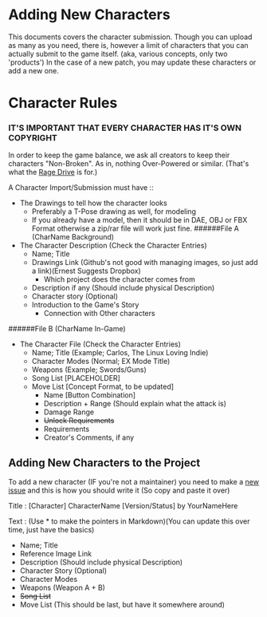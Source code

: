 
# Adding New Characters

This documents covers the character submission.
Though you can upload as many as you need, there
is, however a limit of characters that you can actually
submit to the game itself. (aka, various concepts, only
two 'products') In the case of a new patch, you may update
these characters or add a new one.

# Character Rules
### IT'S IMPORTANT THAT EVERY CHARACTER HAS IT'S OWN COPYRIGHT

In order to keep the game balance, we ask all creators
to keep their characters "Non-Broken". As in, nothing
Over-Powered or similar. (That's what the [Rage Drive](./GameFeatures.md) is
for.)

A Character Import/Submission must have ::

* The Drawings to tell how the character looks
  * Preferably a T-Pose drawing as well, for modeling
  * If you already have a model, then it should be in DAE, OBJ or FBX Format otherwise  a zip/rar file will work just fine.
######File A (CharName Background)
* The Character Description (Check the Character Entries)
  * Name; Title
  * Drawings Link (Github's not good with managing images, so just add a link)(Ernest Suggests Dropbox)
    * Which project does the character comes from
  * Description if any (Should include physical Description)
  * Character story (Optional)
  * Introduction to the Game's Story
    * Connection with Other characters

######File B (CharName In-Game)
* The Character File (Check the Character Entries)
  * Name; Title     (Example; Carlos, The Linux Loving Indie)
  * Character Modes (Normal; EX Mode Title)
  * Weapons         (Example; Swords/Guns)
  * Song List       [PLACEHOLDER]
  * Move List       [Concept Format, to be updated]
    * Name [Button Combination]
    * Description + Range (Should explain what the attack is)
    * Damage Range
    * ~~Unlock Requirements~~
    * Requirements
    * Creator's Comments, if any

## Adding New Characters to the Project


To add a new character (IF you're not a maintainer) you need to make a [new issue](https://github.com/lordsolrac/ProjectDevFight/issues/new) and this is how you should write it (So copy and paste it over)

Title : [Character] CharacterName [Version/Status] by YourNameHere

Text : (Use * to make the pointers in Markdown)(You can update this over time, just have the basics)
* Name; Title
* Reference Image Link
* Description (Should include physical Description)
* Character Story (Optional)
* Character Modes
* Weapons (Weapon A + B)
* ~~Song List~~
* Move List (This should be last, but have it somewhere around)
